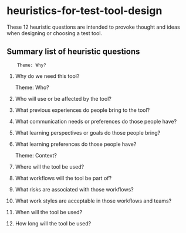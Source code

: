 # heuristics-for-test-tool-design

These 12 heuristic questions are intended to provoke thought and ideas when designing or choosing a test tool.

## Summary list of heuristic questions

        Theme: Why?
1. Why do we need this tool?

      Theme: Who?
3. Who will use or be affected by the tool?
4. What previous experiences do people bring to the tool?
5. What communication needs or preferences do those people have?
6. What learning perspectives or goals do those people bring?
7. What learning preferences do those people have?

      Theme: Context?
8. Where will the tool be used?
9. What workflows will the tool be part of?
10. What risks are associated with those workflows?
11. What work styles are acceptable in those workflows and teams?
12. When will the tool be used?
13. How long will the tool be used?


